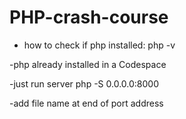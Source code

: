# PHP-crash-course

- how to check if php installed: php -v

-php already installed in a Codespace

-just run server php -S 0.0.0.0:8000

-add file name at end of port address
